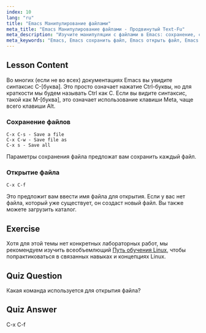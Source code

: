 ```yaml
---
index: 10
lang: "ru"
title: "Emacs Манипулирование файлами"
meta_title: "Emacs Манипулирование файлами - Продвинутый Text-Fu"
meta_description: "Изучите манипуляции с файлами в Emacs: сохранение, сохранение как и открытие файлов с помощью команд C-x C-s, C-x C-w и C-x C-f. Освойте основные операции с файлами в Emacs!"
meta_keywords: "Emacs, Emacs сохранить файл, Emacs открыть файл, Emacs учебник, команды Linux, Emacs для начинающих, Emacs руководство"
---
```


## Lesson Content

Во многих (если не во всех) документациях Emacs вы увидите синтаксис C-[буква]. Это просто означает нажатие Ctrl-буквы, но для краткости мы будем называть Ctrl как C. Если вы видите синтаксис, такой как M-[буква], это означает использование клавиши Meta, чаще всего клавиши Alt.

### Сохранение файлов

```
C-x C-s - Save a file
C-x C-w - Save file as
C-x s - Save all
```

Параметры сохранения файла предложат вам сохранить каждый файл.

### Открытие файла

```
C-x C-f
```

Это предложит вам ввести имя файла для открытия. Если у вас нет файла, который уже существует, он создаст новый файл. Вы также можете загрузить каталог.

## Exercise

Хотя для этой темы нет конкретных лабораторных работ, мы рекомендуем изучить всеобъемлющий [Путь обучения Linux](https://labex.io/ru/learn/linux), чтобы попрактиковаться в связанных навыках и концепциях Linux.

## Quiz Question

Какая команда используется для открытия файла?

## Quiz Answer

C-x C-f
